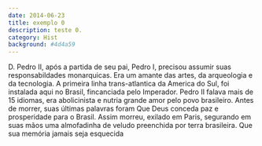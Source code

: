 ```yaml
---
date: 2014-06-23
title: exemplo 0
description: teste 0.
category: Hist
background: #4d4a59
---
```


D. Pedro II, após a partida de seu pai, Pedro I, precisou assumir suas responsabildades monarquicas. Era um amante das artes, da arqueologia e da tecnologia. A primeira linha trans-atlantica da America do Sul, foi instalada aqui no Brasil, fincanciada pelo Imperador. Pedro II falava mais de 15 idiomas, era abolicinista e nutria grande amor pelo povo brasileiro. Antes de morrer, suas últimas palavras foram Que Deus conceda paz e prosperidade para o Brasil. Assim morreu, exilado em Paris, segurando em suas mãos uma almofadinha de veludo preenchida por terra brasileira. Que sua memória jamais seja esquecida
